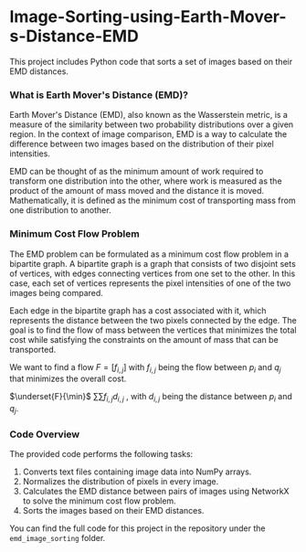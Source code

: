 # Image-Sorting-using-Earth-Mover-s-Distance-EMD

This project includes Python code that sorts a set of images based on their EMD distances.

### What is Earth Mover's Distance (EMD)?

Earth Mover's Distance (EMD), also known as the Wasserstein metric, is a measure of the similarity between two probability distributions over a given region. In the context of image comparison, EMD is a way to calculate the difference between two images based on the distribution of their pixel intensities.

EMD can be thought of as the minimum amount of work required to transform one distribution into the other, where work is measured as the product of the amount of mass moved and the distance it is moved. Mathematically, it is defined as the minimum cost of transporting mass from one distribution to another.

### Minimum Cost Flow Problem

The EMD problem can be formulated as a minimum cost flow problem in a bipartite graph. A bipartite graph is a graph that consists of two disjoint sets of vertices, with edges connecting vertices from one set to the other. In this case, each set of vertices represents the pixel intensities of one of the two images being compared.

Each edge in the bipartite graph has a cost associated with it, which represents the distance between the two pixels connected by the edge. The goal is to find the flow of mass between the vertices that minimizes the total cost while satisfying the constraints on the amount of mass that can be transported.

We want to find a flow $F = [f_{i,j}]$ with $f_{i,j}$ being the flow between $p_i$ and $q_j$ that minimizes the overall cost.

$\underset{F}{\min}$ $\sum \sum f_{i,j}d_{i,j}$ , with $d_{i,j}$ being the distance between $p_i$ and $q_j$.


### Code Overview

The provided code performs the following tasks:

1. Converts text files containing image data into NumPy arrays.
2. Normalizes the distribution of pixels in every image.
3. Calculates the EMD distance between pairs of images using NetworkX to solve the minimum cost flow problem.
4. Sorts the images based on their EMD distances.

You can find the full code for this project in the repository under the `emd_image_sorting` folder.
